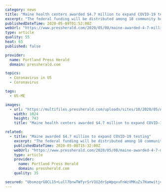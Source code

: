 ```yaml
---
category: news
title: "Maine health centers awarded $4.7 million to expand COVID-19 testing"
excerpt: "The federal funding will be distributed among 18 community health centers, according to U.S. Sens. Angus King and Susan Collins."
publishedDateTime: 2020-05-09T01:52:00Z
webUrl: "https://www.pressherald.com/2020/05/08/maine-awarded-4-7-million-to-expand-covid-19-testing/"
type: article
quality: 55
heat: 65
published: false

provider:
  name: Portland Press Herald
  domain: pressherald.com

topics:
  - Coronavirus in US
  - Coronavirus

tags:
  - US-ME

images:
  - url: "https://multifiles.pressherald.com/uploads/sites/10/2020/05/AP20126006347450-1024x743.jpg"
    width: 1024
    height: 743
    title: "Maine health centers awarded $4.7 million to expand COVID-19 testing"

related:
  - title: "Maine awarded $4.7 million to expand COVID-19 testing"
    excerpt: "The federal funding will be distributed among 18 community health centers, according to U.S. Sens. Angus King and Susan Collins."
    publishedDateTime: 2020-05-08T15:32:00Z
    webUrl: "https://www.pressherald.com/2020/05/08/maine-awarded-4-7-million-to-expand-covid-19-testing/"
    type: article
    provider:
      name: Portland Press Herald
      domain: pressherald.com
    quality: 35

secured: "UbsmzqrGOCL15+Lull7bnwTWfyrSrV1U2drSpWpqvvFnWzVMKuZs7HamwitjcnyHSdyQBd5KELeIeYSyZ60GCHo5ydcqvDhgUc9g8lwTFuy7h4o4Zv8CyF4KDPJEZL6+qL6pEHn3L4Fe1CWGnZYG83AeCFXzf0APCHHlz4AZdufeM5MpGsJ5fmIYRGjdPZTokl0HIx+iXESq1XaJRxDNAIwJ4O9f25ZuIefuCGebJhkTEXq2ee1iPC7x0M4n3MCS0PPWDN8hRXnSGqePzv3bYY/F7uLaK6rySu4NQv8J/sRNcTWdKufiS9/ZPCyZ0I41gaYi+eNhv4WiFt8xJf3KH4ByGkuDaqM/HsI6ezd6RvsTJQ8qnO+Zhq11gVNnUb2v7sUdWUi0QnT79MISzux10eMMGhm56FfuYPmhmn35GIz0R4487qnyvIOMO7R4d7ssfAonRGKVaEV3ghNRR6EVqiCbJ6n0BLAC5s5LjzUHBMc=;2qewiD6MQWQZ34NyK21/XA=="
---
```


